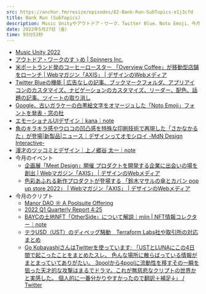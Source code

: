 ```yaml
---
src: https://anchor.fm/resize/episodes/82-Bank-Run-SubTopics-e1j3cfd
title: Bank Run (SubTopics)
description: Music Unityやアウトドア・ワーク、Twitter Blue、Noto Emoji、今月のイベント情報やクリプト動向など、最近気になったサブトピックスを話しました。
date: 2022年5月27日（金）
time: 93分53秒
---
```


- [Music Unity 2022](https://mu2022.jp/)
- [アウトドア・ワークのすゝめ | Spinners Inc.](https://spinners.work/posts/kudakurage-outdoor-work/)
- [米ポートランド発のコーヒーロースター 「Overview Coffee」が移動型店舗をローンチ | Webマガジン「AXIS」 | デザインのWebメディア](https://www.axismag.jp/posts/2022/05/468894.html)
- [Twitter Blueの機能 | 広告なしの記事、ブックマークフォルダ、アプリアイコンのカスタマイズ、ナビゲーションのカスタマイズ、リーダー、配色、話題の記事、ツイートの取り消し](https://help.twitter.com/ja/using-twitter/twitter-blue-features)
- [Google、古いガラケーの白黒絵文字をオマージュした「Noto Emoji」フォントを発表 - 窓の杜](https://forest.watch.impress.co.jp/docs/news/1408856.html)
- [エモーショナルUIデザイン｜kana｜note](https://note.com/kana/n/n69fc5c507c66)
- [魚のキラキラ感やウロコの凹凸感を特殊な印刷技術で再現した「さかなかるた」が登場|新製品|ニュース｜デザインってオモシロイ -MdN Design Interactive-](https://www.mdn.co.jp/news/3209)
- [漫才のツッコミとデザイン｜上ノ郷谷 太一｜note](https://note.com/tkmngy/n/n7caa0776f932)
- 今月のイベント
    - [企画展「Meet Design」開催 プロダクトを開発する企業に出会いの場を創出 | Webマガジン「AXIS」 | デザインのWebメディア](https://www.axismag.jp/posts/2022/05/470052.html)
    - [色彩あふれる新作プロダクトが登場する 「鈴木マサルの傘とカバン pop up store 2022」 | Webマガジン「AXIS」 | デザインのWebメディア](https://www.axismag.jp/posts/2022/05/469860.html)
- 今月のクリプト
    - [Manor DAO ☼ A Poolsuite Offering](https://manordao.com/)
    - [2022 Q1 Quarterly Report 4:25](https://assets.coingecko.com/reports/2022-Q1-Report/CoinGecko-2022-Q1-Report-JP.pdf?utm_source=Telegram&utm_campaign=q1-2022-report&utm_medium=social&0=)
    - [BAYCの土地NFT「OtherSide」について解説｜miin | NFT情報コレクター｜note](https://note.com/miin_nft/n/n5f476f1c732a)
    - [テラUSD（UST）のディペッグ騒動　Terraform Labs社や取引所の対応まとめ](https://coinpost.jp/?p=350288)
    - [Go KobayashiさんはTwitterを使っています: 「USTとLUNAにこの4日間で起こったことをまとめたスレ。 色んな場所に散らばっている情報がまとまっていてありがたい。 3poolから4poolに流動性を移すその一瞬を狙った天才的な攻撃はまるでドラマ。これが無慈悲なクリプトの世界かと実感した。 個人的に一番分かりやすかったので翻訳＋補足↓」 / Twitter](https://twitter.com/GOU_0013/status/1524852436015325184)

